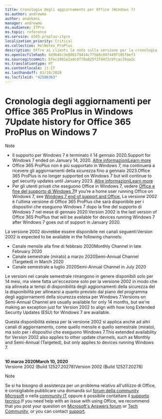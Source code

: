 ```yaml
---
title: Cronologia degli aggiornamenti per Office (Windows 7)
ms.author: andrewmo
author: anankani
manager: andrewmo
ms.audience: ITPro
ms.topic: reference
ms.service: o365-proplus-itpro
localization_priority: Critical
ms.collection: RelNotes_ProPlus
description: Offre ai clienti le note sulla versione per la cronologia degli aggiornamenti per Office 365 ProPlus per Windows 7
ms.openlocfilehash: 64964bc3e806179414c77568c04f449f105fbef3
ms.sourcegitcommit: bfec1001e2adc0f70a825f2fd4f2c9fcac39aa2c
ms.translationtype: HT
ms.contentlocale: it-IT
ms.lasthandoff: 03/10/2020
ms.locfileid: "42586363"
---
```

# <a name="update-history-for-office-365-proplus-on-windows-7"></a><span data-ttu-id="760a3-103">Cronologia degli aggiornamenti per Office 365 ProPlus in Windows 7</span><span class="sxs-lookup"><span data-stu-id="760a3-103">Update history for Office 365 ProPlus on Windows 7</span></span> 

 > [!NOTE]
>
>- <span data-ttu-id="760a3-104">Il supporto per Windows 7 è terminato il 14 gennaio 2020.</span><span class="sxs-lookup"><span data-stu-id="760a3-104">Support for Windows 7 ended on January 14, 2020.</span></span> [<span data-ttu-id="760a3-105">Altre informazioni</span><span class="sxs-lookup"><span data-stu-id="760a3-105">Learn more</span></span>](https://www.microsoft.com/microsoft-365/windows/end-of-windows-7-support?rtc=1)
>- <span data-ttu-id="760a3-106">Office 365 ProPlus non è più supportato in Windows 7, ma continuerà a ricevere gli aggiornamenti della sicurezza fino a gennaio 2023.</span><span class="sxs-lookup"><span data-stu-id="760a3-106">Office 365 ProPlus is no longer supported on Windows 7 but will continue to get security updates until January 2023.</span></span> [<span data-ttu-id="760a3-107">Altre informazioni</span><span class="sxs-lookup"><span data-stu-id="760a3-107">Learn more</span></span>](https://docs.microsoft.com/DeployOffice/windows-7-support)
>- <span data-ttu-id="760a3-108">Per gli utenti privati che eseguono Office in Windows 7, vedere [Office e fine del supporto di Windows 7](https://support.office.com/en-us/article/windows-7-end-of-support-and-office-78f20fab-b57b-44d7-8368-06a8493f3cb9?ui=en-US&rs=en-US&ad=US)</span><span class="sxs-lookup"><span data-stu-id="760a3-108">If you’re a home user running Office on Windows 7, see [Windows 7 end of support and Office.](https://support.office.com/en-us/article/windows-7-end-of-support-and-office-78f20fab-b57b-44d7-8368-06a8493f3cb9?ui=en-US&rs=en-US&ad=US)</span></span>
<span data-ttu-id="760a3-109">La versione 2002 è l'ultima versione di Office 365 ProPlus che sarà disponibile per i dispositivi che eseguono Windows 7 dopo la fine del supporto di Windows 7 nel mese di gennaio 2020.</span><span class="sxs-lookup"><span data-stu-id="760a3-109">Version 2002 is the last version of Office 365 ProPlus that will be available for devices running Windows 7 after Windows 7 goes out of support in January 2020.</span></span>  

<span data-ttu-id="760a3-110">La versione 2002 dovrebbe essere disponibile nei canali seguenti:</span><span class="sxs-lookup"><span data-stu-id="760a3-110">Version 2002 is expected to be available in the following channels:</span></span>
- <span data-ttu-id="760a3-111">Canale mensile alla fine di febbraio 2020</span><span class="sxs-lookup"><span data-stu-id="760a3-111">Monthly Channel in late February 2020</span></span>
- <span data-ttu-id="760a3-112">Canale semestrale (mirato) a marzo 2020</span><span class="sxs-lookup"><span data-stu-id="760a3-112">Semi-Annual Channel (Targeted) in March 2020</span></span>
- <span data-ttu-id="760a3-113">Canale semestrale a luglio 2020</span><span class="sxs-lookup"><span data-stu-id="760a3-113">Semi-Annual Channel in July 2020</span></span>

<span data-ttu-id="760a3-114">Le versioni nel canale semestrale rimangono in genere disponibili solo per 14 mesi, ma viene fatta un'eccezione solo per la versione 2002 in modo che sia allineata ai tempi di disponibilità degli aggiornamenti della sicurezza del la disponibilità per allinearsi a quanto previsto dal piano del programma degli aggiornamenti della sicurezza estesa per Windows 7.</span><span class="sxs-lookup"><span data-stu-id="760a3-114">Versions on Semi-Annual Channel are usually available for only 14 months, but we're making an exception just for Version 2002 to align with how long Extended Security Updates (ESU) for Windows 7 are available.</span></span>

<span data-ttu-id="760a3-115">Questa disponibilità estesa per la versione 2002 si applica anche ad altri canali di aggiornamento, come quello mensile e quello semestrale (mirato), ma solo per i dispositivi che eseguono Windows 7.</span><span class="sxs-lookup"><span data-stu-id="760a3-115">This extended availability for Version 2002 also applies to other update channels, such as Monthly and Semi-Annual (Targeted), but only applies to devices running Windows 7.</span></span>

##


[//]: # (NON RIMUOVERE)

<span data-ttu-id="760a3-117">**10 marzo 2020**</span><span class="sxs-lookup"><span data-stu-id="760a3-117">**March 10, 2020**</span></span><br/>
<span data-ttu-id="760a3-118">Versione 2002 (Build 12527.20278)</span><span class="sxs-lookup"><span data-stu-id="760a3-118">Version 2002 (Build 12527.20278)</span></span><br/>




> [!NOTE]
> <span data-ttu-id="760a3-119">Se si ha bisogno di assistenza per un problema relativo all'utilizzo di Office, è consigliabile pubblicare una domanda sul [forum della community Microsoft](https://answers.microsoft.com/) o nella [community IT](https://techcommunity.microsoft.com/) oppure è possibile contattare il [supporto tecnico](https://support.microsoft.com/contactus).</span><span class="sxs-lookup"><span data-stu-id="760a3-119">If you need help with an issue with using Office, we recommend that you post your question on [Microsoft's Answers forum](https://answers.microsoft.com/) or [Tech Community](https://techcommunity.microsoft.com/), or you can contact [support](https://support.microsoft.com/contactus).</span></span>
